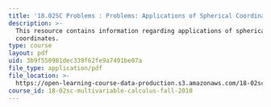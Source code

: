 ```yaml
---
title: '18.02SC Problems : Problems: Applications of Spherical Coordinates'
description: >-
  This resource contains information regarding applications of spherical
  coordinates.
type: course
layout: pdf
uid: 3b9f550981dec339f62fe9a7491be07a
file_type: application/pdf
file_location: >-
  https://open-learning-course-data-production.s3.amazonaws.com/18-02sc-multivariable-calculus-fall-2010/3b9f550981dec339f62fe9a7491be07a_MIT18_02SC_pb_78_quest.pdf
course_id: 18-02sc-multivariable-calculus-fall-2010
---
```

